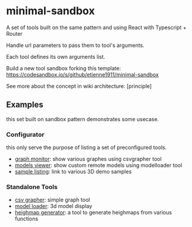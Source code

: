 # minimal-sandbox

A set of tools built on the same pattern and using React with Typescript + Router

Handle url parameters to pass them to tool's arguments.

Each tool defines its own arguments list.

Build a new tool sandbox forking this template: https://codesandbox.io/s/github/etienne1911/minimal-sandbox

See more about the concept in wiki architecture: [principle]

## Examples

this set built on sandbox pattern demonstrates some usecase.

### Configurator
this only serve the purpose of listing a set of preconfigured tools.

- [graph monitor](): show various graphes using csvgrapher tool
- [models viewer](): show custom remote models using modelloader tool
- [sample listing](): link to various 3D demo samples

### Standalone Tools
- [csv grapher](https://lfv68.csb.app/): simple graph tool
- [model loader](): 3d model display
- [heighmap generator](): a tool to generate heighmaps from various functions

